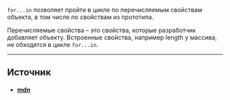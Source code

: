 `for...in` позволяет пройти в цикле по перечисляемым свойствам объекта, в том числе по свойствам из прототипа.

Перечисляемые свойства – это свойства, которые разработчик добавляет объекту. Встроенные свойства, например length у массива, не обходятся в цикле `for...in`.

---

## Источник
- #### [mdn](https://developer.mozilla.org/ru/docs/Web/JavaScript/Reference/Statements/for...in)
